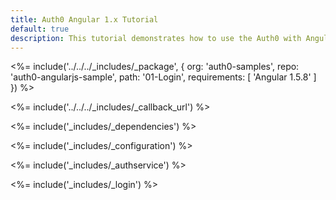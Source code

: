 ```yaml
---
title: Auth0 Angular 1.x Tutorial
default: true
description: This tutorial demonstrates how to use the Auth0 with Angular 1.x applications
---
```


<%= include('../../../_includes/_package', {
  org: 'auth0-samples',
  repo: 'auth0-angularjs-sample',
  path: '01-Login',
  requirements: [
    'Angular 1.5.8'
  ]
}) %>

<%= include('../../../_includes/_callback_url') %>

<%= include('_includes/_dependencies') %>

<%= include('_includes/_configuration') %>

<%= include('_includes/_authservice') %>

<%= include('_includes/_login') %>